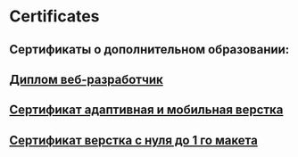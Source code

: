 # Сertificates
## Сертификаты о дополнительном образовании:

## [Диплом веб-разработчик](https://github.com/Svetlana-Kutyeva1974/certificates/blob/main/certificate%20-diplom.pdf)
## [Сертификат адаптивная и мобильная верстка](https://github.com/Svetlana-Kutyeva1974/certificates/blob/main/certificate%20адаптивная%20и%20мобильная%20верстка.pdf)
## [Сертификат верстка с нуля до 1 го макета](https://github.com/Svetlana-Kutyeva1974/certificates/blob/main/certificate%20html%20%20с%20нуля%20до%20первого%20макета.pdf)

